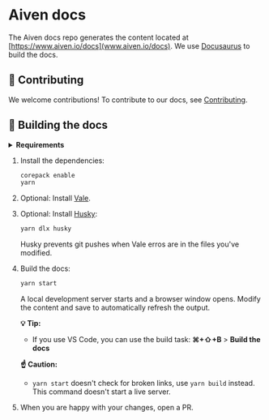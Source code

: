# Aiven docs

<!-- vale off -->

The Aiven docs repo generates the content located at [https://www.aiven.io/docs](www.aiven.io/docs).
We use [Docusaurus](https://docusaurus.io/) to build the docs.

## 🤲 Contributing

We welcome contributions! To contribute to our docs, see [Contributing](./CONTRIBUTING.md).

## ️🚀 Building the docs

<details>
  <summary><b>Requirements</b></summary>
  <div>
   <ul>
     <li>Node ≥ 18</li>
     <li><a href="https://yarnpkg.com/getting-started/install">yarn</a></li>
   </ul>
  </div>
</details>

1. Install the dependencies:

   ```bash
   corepack enable
   yarn
   ```

1. Optional: Install [Vale](https://vale.sh/docs/vale-cli/installation/).

1. Optional: Install [Husky](https://typicode.github.io/husky/):

   ```bash
   yarn dlx husky
   ```

   Husky prevents git pushes when Vale erros are in the files you've modified.

1. Build the docs:

   ```bash
   yarn start
   ```

   A local development server starts and a browser window opens. Modify the content and
   save to automatically refresh the output.

   **💡 Tip:**
   - If you use VS Code, you can use the build task: **⌘+⇧+B** > **Build the docs**

   **☝ ️Caution:**
   - `yarn start` doesn't check for broken links, use `yarn build` instead. This command
     doesn't start a live server.

1. When you are happy with your changes, open a PR.

